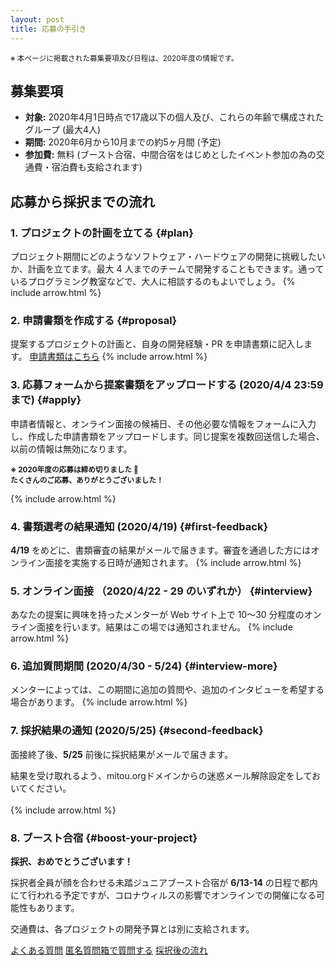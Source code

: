 ```yaml
---
layout: post
title: 応募の手引き
---
```

<small>※ 本ページに掲載された募集要項及び日程は、2020年度の情報です。</small>
## 募集要項
- **対象:** 2020年4月1日時点で17歳以下の個人及び、これらの年齢で構成されたグループ (最大4人)  
- **期間:** 2020年6月から10月までの約5ヶ月間 (予定)
- **参加費:** 無料 (ブースト合宿、中間合宿をはじめとしたイベント参加の為の交通費・宿泊費も支給されます)

## 応募から採択までの流れ

### 1. プロジェクトの計画を立てる {#plan}
プロジェクト期間にどのようなソフトウェア・ハードウェアの開発に挑戦したいか、計画を立てます。最大 4 人までのチームで開発することもできます。通っているプログラミング教室などで、大人に相談するのもよいでしょう。
{% include arrow.html %}

### 2. 申請書類を作成する {#proposal}
提案するプロジェクトの計画と、自身の開発経験・PR を申請書類に記入します。
<a href="https://jr.mitou.org/download" class="button">申請書類はこちら</a>
{% include arrow.html %}

### 3. 応募フォームから提案書類をアップロードする (2020/4/4 23:59まで) {#apply}
申請者情報と、オンライン面接の候補日、その他必要な情報をフォームに入力し、作成した申請書類をアップロードします。同じ提案を複数回送信した場合、以前の情報は無効になります。

<p class="text-center">
  <small>
    <b>
    ※ 2020年度の応募は締め切りました 🙇‍<br>
      たくさんのご応募、ありがとうございました！
    </b>
  </small>
</p>

{% include arrow.html %}

### 4. 書類選考の結果通知 (2020/4/19) {#first-feedback}
**4/19** をめどに、書類審査の結果がメールで届きます。審査を通過した方にはオンライン面接を実施する日時が通知されます。
{% include arrow.html %}

### 5. オンライン面接 （2020/4/22 - 29 のいずれか） {#interview}
あなたの提案に興味を持ったメンターが Web サイト上で 10〜30 分程度のオンライン面接を行います。結果はこの場では通知されません。
{% include arrow.html %}

### 6. 追加質問期間 (2020/4/30 - 5/24) {#interview-more}
メンターによっては、この期間に追加の質問や、追加のインタビューを希望する場合があります。
{% include arrow.html %}

### 7. 採択結果の通知 (2020/5/25) {#second-feedback}
面接終了後、**5/25** 前後に採択結果がメールで届きます。
<div class="tips">結果を受け取れるよう、mitou.orgドメインからの迷惑メール解除設定をしておいてください。</div><br>
{% include arrow.html %}

### 8. ブースト合宿 {#boost-your-project}
**採択、おめでとうございます！**

採択者全員が顔を合わせる未踏ジュニアブースト合宿が **6/13-14** の日程で都内にて行われる予定ですが、コロナウィルスの影響でオンラインでの開催になる可能性もあります。

<div class="tips">交通費は、各プロジェクトの開発予算とは別に支給されます。</div>


<a href="/#faq"     class="button">よくある質問</a>
<a href="/q-box" class="button">匿名質問箱で質問する</a>
<a href="/schedule" class="button">採択後の流れ</a>
